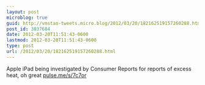 ```yaml
---
layout: post
microblog: true
guid: http://vmstan-tweets.micro.blog/2012/03/20/182162519157260288.html
post_id: 3037684
date: 2012-03-20T11:51:43-0600
lastmod: 2012-03-20T11:51:43-0600
type: post
url: /2012/03/20/182162519157260288.html
---
```

Apple iPad being investigated by Consumer Reports for reports of excess heat, oh great <a href="http://pulse.me/s/7c7or">pulse.me/s/7c7or</a>
